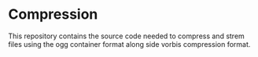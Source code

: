 # Compression

This repository contains the source code needed to compress and strem files using the ogg container format along side vorbis compression format.
